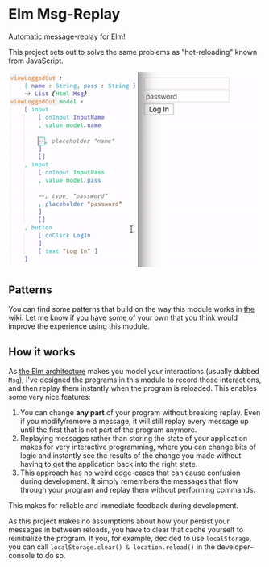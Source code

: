 # Elm Msg-Replay
Automatic message-replay for Elm!

This project sets out to solve the same problems as "hot-reloading" known from JavaScript.

![Demo Gif](https://raw.githubusercontent.com/opvasger/msg-replay/0293828e73ef1b764a700bd8b003da202402871e/demo.gif)

## Patterns
You can find some patterns that build on the way this module works in [the wiki](https://github.com/opvasger/msg-replay/wiki). Let me know if you have some of your own that you think would improve the experience using this module.

## How it works
As [the Elm architecture](https://guide.elm-lang.org/architecture/) makes you model your interactions (usually dubbed `Msg`), I've designed the programs in this module to record those interactions, and then replay them instantly when the program is reloaded. This enables some very nice features:
1. You can change **any part** of your program without breaking replay. Even if you modify/remove a message, it will still replay every message up until the first that is not part of the program anymore.
2. Replaying messages rather than storing the state of your application makes for very interactive programming, where you can change bits of logic and instantly see the results of the change you made without having to get the application back into the right state.
3. This approach has no weird edge-cases that can cause confusion during development. It simply remembers the messages that flow through your program and replay them without performing commands.

This makes for reliable and immediate feedback during development.

As this project makes no assumptions about how your persist your messages in between reloads, you have to clear that cache yourself to reinitialize the program. If you, for example, decided to use `localStorage`, you can call `localStorage.clear() & location.reload()` in the developer-console to do so.
